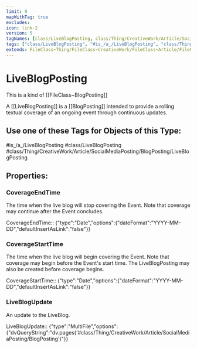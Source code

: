 ```yaml
---
limit: 9
mapWithTag: true
excludes:
icon: link-2
version: 5
tagNames: [class/LiveBlogPosting, class/Thing/CreativeWork/Article/SocialMediaPosting/BlogPosting/LiveBlogPosting, is_a_/LiveBlogPosting, schema-org/LiveBlogPosting]
tags: ["class/LiveBlogPosting", "#is_/a_/LiveBlogPosting", "class/Thing/CreativeWork/Article/SocialMediaPosting/BlogPosting/LiveBlogPosting"]
extends: FileClass~Thing/FileClass~CreativeWork/FileClass~Article/FileClass~SocialMediaPosting/FileClass~BlogPosting
---
```


# LiveBlogPosting
This is a kind of [[FileClass~BlogPosting]]

A [[LiveBlogPosting]] is a [[BlogPosting]] intended to provide a rolling textual coverage of an ongoing event through continuous updates.


## Use one of these Tags for Objects of this Type:

#is_/a_/LiveBlogPosting
#class/LiveBlogPosting
#class/Thing/CreativeWork/Article/SocialMediaPosting/BlogPosting/LiveBlogPosting

## Properties:

### CoverageEndTime
The time when the live blog will stop covering the Event. Note that coverage may continue after the Event concludes.

CoverageEndTime:: {"type":"Date","options":{"dateFormat":"YYYY-MM-DD","defaultInsertAsLink":"false"}}

### CoverageStartTime
The time when the live blog will begin covering the Event. Note that coverage may begin before the Event's start time. The LiveBlogPosting may also be created before coverage begins.

CoverageStartTime:: {"type":"Date","options":{"dateFormat":"YYYY-MM-DD","defaultInsertAsLink":"false"}}

### LiveBlogUpdate
An update to the LiveBlog.

LiveBlogUpdate:: {"type":"MultiFile","options":{"dvQueryString":"dv.pages('#class/Thing/CreativeWork/Article/SocialMediaPosting/BlogPosting')"}}


